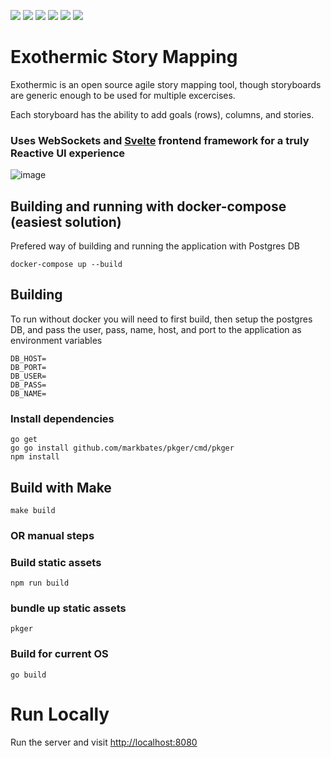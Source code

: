 ![](https://github.com/StevenWeathers/exothermic-story-mapping/workflows/Go/badge.svg)
![](https://github.com/StevenWeathers/exothermic-story-mapping/workflows/Node.js%20CI/badge.svg)
![](https://github.com/StevenWeathers/exothermic-story-mapping/workflows/Docker/badge.svg)
![](https://img.shields.io/docker/cloud/build/stevenweathers/exothermic-story-mapping.svg)
[![](https://img.shields.io/docker/pulls/stevenweathers/exothermic-story-mapping.svg)](https://hub.docker.com/r/stevenweathers/exothermic-story-mapping)
[![](https://goreportcard.com/badge/github.com/stevenweathers/exothermic-story-mapping)](https://goreportcard.com/report/github.com/stevenweathers/exothermic-story-mapping)

# Exothermic Story Mapping

Exothermic is an open source agile story mapping tool, though storyboards are generic enough to be used for multiple excercises.

Each storyboard has the ability to add goals (rows), columns, and stories.

### **Uses WebSockets and [Svelte](https://svelte.dev/) frontend framework for a truly Reactive UI experience**

![image](https://user-images.githubusercontent.com/846933/77712629-b8933500-6faa-11ea-9b9f-b64a1f648f98.png)


## Building and running with docker-compose (easiest solution)

Prefered way of building and running the application with Postgres DB

```
docker-compose up --build
```

## Building

To run without docker you will need to first build, then setup the postgres DB,
and pass the user, pass, name, host, and port to the application as environment variables

```
DB_HOST=
DB_PORT=
DB_USER=
DB_PASS=
DB_NAME=
```

### Install dependencies
```
go get
go go install github.com/markbates/pkger/cmd/pkger
npm install
```

## Build with Make
```
make build
```
### OR manual steps

### Build static assets
```
npm run build
```

### bundle up static assets
```
pkger
```

### Build for current OS
```
go build
```

# Run Locally

Run the server and visit [http://localhost:8080](http://localhost:8080)